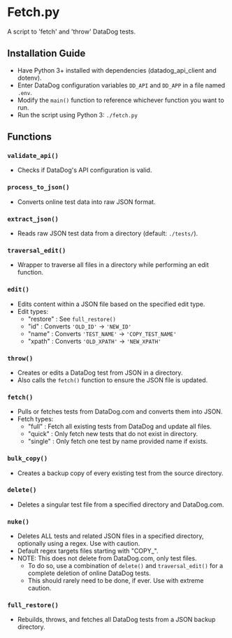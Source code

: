 # Fetch.py

A script to 'fetch' and 'throw' DataDog tests.

## Installation Guide

- Have Python 3+ installed with dependencies (datadog_api_client and dotenv).
- Enter DataDog configuration variables `DD_API` and `DD_APP` in a file named `.env`.
- Modify the `main()` function to reference whichever function you want to run.
- Run the script using Python 3: `./fetch.py`

## Functions

### `validate_api()`
- Checks if DataDog's API configuration is valid.

### `process_to_json()`
- Converts online test data into raw JSON format.

### `extract_json()`
- Reads raw JSON test data from a directory (default: `./tests/`).

### `traversal_edit()`
- Wrapper to traverse all files in a directory while performing an edit function.

### `edit()`
- Edits content within a JSON file based on the specified edit type.
- Edit types:
  - "restore" : See `full_restore()`
  - "id"      : Converts `'OLD_ID'` -> `'NEW_ID'`
  - "name"    : Converts `'TEST_NAME'` -> `'COPY_TEST_NAME'`
  - "xpath"   : Converts `'OLD_XPATH'` -> `'NEW_XPATH'`

### `throw()`
- Creates or edits a DataDog test from JSON in a directory.
- Also calls the `fetch()` function to ensure the JSON file is updated.

### `fetch()`
- Pulls or fetches tests from DataDog.com and converts them into JSON.
- Fetch types:
  - "full"   : Fetch all existing tests from DataDog and update all files.
  - "quick"  : Only fetch new tests that do not exist in directory.
  - "single" : Only fetch one test by name provided name if exists.

### `bulk_copy()`
- Creates a backup copy of every existing test from the source directory.

### `delete()`
- Deletes a singular test file from a specified directory and DataDog.com.

### `nuke()`
- Deletes ALL tests and related JSON files in a specified directory, optionally using a regex. Use with caution.
- Default regex targets files starting with "COPY_".
- NOTE: This does not delete from DataDog.com, only test files.
  - To do so, use a combination of `delete()` and `traversal_edit()` for a complete deletion of online DataDog tests.
  - This should rarely need to be done, if ever. Use with extreme caution.

### `full_restore()`
- Rebuilds, throws, and fetches all DataDog tests from a JSON backup directory.
